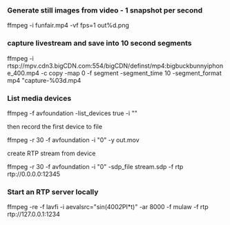 ### Generate still images from video - 1 snapshot per second

ffmpeg -i funfair.mp4 -vf fps=1 out%d.png

### capture livestream and save into 10 second segments

ffmpeg -i rtsp://mpv.cdn3.bigCDN.com:554/bigCDN/definst/mp4:bigbuckbunnyiphone_400.mp4 -c copy -map 0 -f segment -segment_time 10 -segment_format mp4 "capture-%03d.mp4


### List media devices

ffmpeg -f avfoundation -list_devices true -i ""

then record the first device to file

ffmpeg -r 30 -f avfoundation -i "0" -y out.mov

create RTP stream from device

ffmpeg -r 30 -f avfoundation -i "0" -sdp_file stream.sdp -f rtp rtp://0.0.0.0:12345

### Start an RTP server locally

ffmpeg -re -f lavfi -i aevalsrc="sin(400*2*PI*t)" -ar 8000 -f mulaw -f rtp rtp://127.0.0.1:1234
